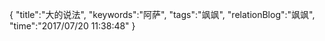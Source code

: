 {
"title":"大的说法",
"keywords":"阿萨",
"tags":"飒飒",
"relationBlog":"飒飒",
"time":"2017/07/20 11:38:48"
}
